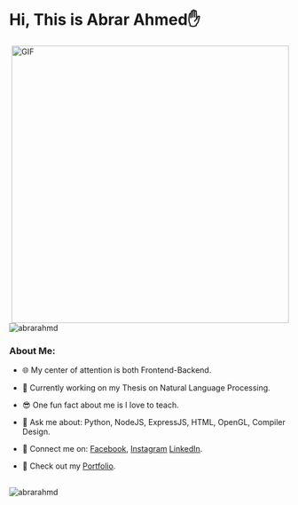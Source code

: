 # Hi, This is Abrar Ahmed✋

<img align="right" alt="GIF" width=500 src="https://raw.githubusercontent.com/bharatkathorer/bharatkathorer/master/assets/animated.gif" />

<p align="left"> 
  <img src="https://komarev.com/ghpvc/?username=abrarahmd&label=Profile%20views&color=0e75b6&style=flat" alt="abrarahmd" /> 
</p>

### About Me:

- 🌐 My center of attention is both Frontend-Backend.

- 🤖 Currently working on my Thesis on Natural Language Processing.

- 😎 One fun fact about me is I love to teach.

- 💬 Ask me about: Python, NodeJS, ExpressJS, HTML, OpenGL, Compiler Design.

- 📱 Connect me on: <a href= "https://www.facebook.com/Phantom.N3rd/">Facebook</a>, <a href= "https://www.instagram.com/___abrarahmed___/?hl=en">Instagram</a> <a href= "https://www.linkedin.com/in/the-abrarahmed/">LinkedIn</a>.

- 💼 Check out my <a href= "https://abrar-ahmed-portfolio.netlify.app/">Portfolio</a>.<p>

##

<p align="left">
  <img align="left" src="https://github-readme-stats.vercel.app/api/top-langs?username=abrarahmd&show_icons=true&locale=en&layout=compact&theme=dark" alt="abrarahmd" />
</p>

